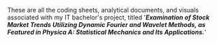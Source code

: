 These are all the coding sheets, analytical documents, and visuals associated with my IT bachelor's project, titled '**_Examination of Stock Market Trends Utilizing Dynamic Fourier and Wavelet Methods, as Featured in Physica A: Statistical Mechanics and Its Applications._**'